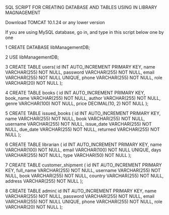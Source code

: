 SQL SCRIPT FOR CREATING DATABASE AND TABLES USING IN LIBRARY MAGNAGEMENT

Download TOMCAT 10.1.24 or any lower version

If you are using MySQL database, go in, and type in this script below one by one

1 CREATE DATABASE libManagementDB;

2 USE libManagementDB;

3  CREATE TABLE users(
    id INT AUTO_INCREMENT PRIMARY KEY,
    name VARCHAR(255) NOT NULL,
    password VARCHAR(255) NOT NULL,
    email VARCHAR(255) NOT NULL UNIQUE,
    phone VARCHAR(255) NOT NULL,
    role VARCHAR(20) NOT NULL
);


4 CREATE TABLE books (
    id INT AUTO_INCREMENT PRIMARY KEY,
    book_name VARCHAR(255) NOT NULL,
    author VARCHAR(255) NOT NULL,
    genre VARCHAR(100) NOT NULL,
    price DECIMAL(10, 2) NOT NULL
);

5 CREATE TABLE issued_books (
    id INT AUTO_INCREMENT PRIMARY KEY,
    name VARCHAR(255) NOT NULL,
    book VARCHAR(255) NOT NULL,
    username VARCHAR(255) NOT NULL,
    issue_date VARCHAR(255) NOT NULL,
    due_date VARCHAR(255) NOT NULL,
    returned VARCHAR(255) NOT NULL
);

6 CREATE TABLE librarian (
    id INT AUTO_INCREMENT PRIMARY KEY,
    name VARCHAR(100) NOT NULL,
    email VARCHAR(100) NOT NULL UNIQUE,
    days VARCHAR(255) NOT NULL,
    type VARCHAR(50) NOT NULL
);

7 CREATE TABLE customer_shipment (
    id INT AUTO_INCREMENT PRIMARY KEY,
    full_name VARCHAR(255) NOT NULL,
    username VARCHAR(255) NOT NULL,
    book VARCHAR(255) NOT NULL,
    country VARCHAR(255) NOT NULL,
    address VARCHAR(255) NOT NULL
);

8  CREATE TABLE admin(
    id INT AUTO_INCREMENT PRIMARY KEY,
    name VARCHAR(255) NOT NULL,
    password VARCHAR(255) NOT NULL,
    email VARCHAR(255) NOT NULL UNIQUE,
    phone VARCHAR(255) NOT NULL,
    role VARCHAR(20) NOT NULL
);
